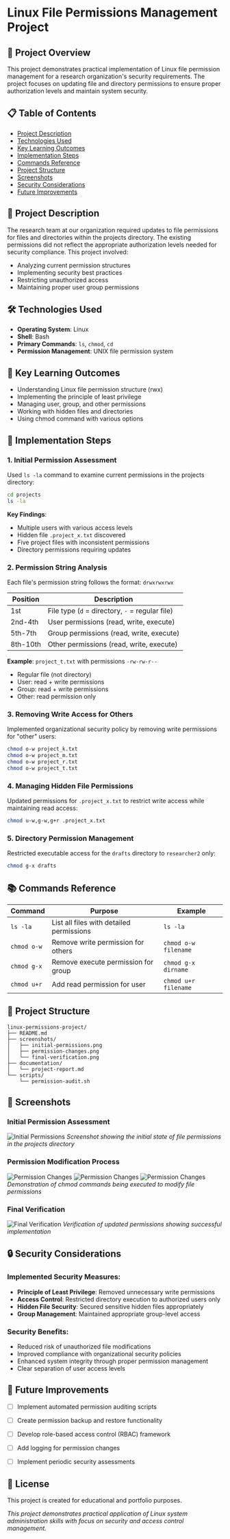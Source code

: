 # Linux File Permissions Management Project

## 🔐 Project Overview

This project demonstrates practical implementation of Linux file permission management for a research organization's security requirements. The project focuses on updating file and directory permissions to ensure proper authorization levels and maintain system security.

## 📋 Table of Contents

- [Project Description](#project-description)
- [Technologies Used](#technologies-used)
- [Key Learning Outcomes](#key-learning-outcomes)
- [Implementation Steps](#implementation-steps)
- [Commands Reference](#commands-reference)
- [Project Structure](#project-structure)
- [Screenshots](#screenshots)
- [Security Considerations](#security-considerations)
- [Future Improvements](#future-improvements)

## 📖 Project Description

The research team at our organization required updates to file permissions for files and directories within the projects directory. The existing permissions did not reflect the appropriate authorization levels needed for security compliance. This project involved:

- Analyzing current permission structures
- Implementing security best practices
- Restricting unauthorized access
- Maintaining proper user group permissions

## 🛠️ Technologies Used

- **Operating System**: Linux
- **Shell**: Bash
- **Primary Commands**: `ls`, `chmod`, `cd`
- **Permission Management**: UNIX file permission system

## 🎯 Key Learning Outcomes

- Understanding Linux file permission structure (rwx)
- Implementing the principle of least privilege
- Managing user, group, and other permissions
- Working with hidden files and directories
- Using chmod command with various options

## 🔧 Implementation Steps

### 1. Initial Permission Assessment

Used `ls -la` command to examine current permissions in the projects directory:

```bash
cd projects
ls -la
```

**Key Findings**:
- Multiple users with various access levels
- Hidden file `.project_x.txt` discovered
- Five project files with inconsistent permissions
- Directory permissions requiring updates

### 2. Permission String Analysis

Each file's permission string follows the format: `drwxrwxrwx`

| Position | Description |
|----------|-------------|
| 1st | File type (`d` = directory, `-` = regular file) |
| 2nd-4th | User permissions (read, write, execute) |
| 5th-7th | Group permissions (read, write, execute) |
| 8th-10th | Other permissions (read, write, execute) |

**Example**: `project_t.txt` with permissions `-rw-rw-r--`
- Regular file (not directory)
- User: read + write permissions
- Group: read + write permissions  
- Other: read permission only

### 3. Removing Write Access for Others

Implemented organizational security policy by removing write permissions for "other" users:

```bash
chmod o-w project_k.txt
chmod o-w project_m.txt
chmod o-w project_r.txt
chmod o-w project_t.txt
```

### 4. Managing Hidden File Permissions

Updated permissions for `.project_x.txt` to restrict write access while maintaining read access:

```bash
chmod u-w,g-w,g+r .project_x.txt
```

### 5. Directory Permission Management

Restricted executable access for the `drafts` directory to `researcher2` only:

```bash
chmod g-x drafts
```

## 📚 Commands Reference

| Command | Purpose | Example |
|---------|---------|---------|
| `ls -la` | List all files with detailed permissions | `ls -la` |
| `chmod o-w` | Remove write permission for others | `chmod o-w filename` |
| `chmod g-x` | Remove execute permission for group | `chmod g-x dirname` |
| `chmod u+r` | Add read permission for user | `chmod u+r filename` |

## 📁 Project Structure

```
linux-permissions-project/
├── README.md
├── screenshots/
│   ├── initial-permissions.png
│   ├── permission-changes.png
│   └── final-verification.png
├── documentation/
│   └── project-report.md
└── scripts/
    └── permission-audit.sh
```

## 📸 Screenshots

### Initial Permission Assessment
![Initial Permissions](screenshots/initial-permissions.png)
*Screenshot showing the initial state of file permissions in the projects directory*

### Permission Modification Process
![Permission Changes](screenshots/permission-changes.png)
![Permission Changes](screenshots/permission-changes1.png)
![Permission Changes](screenshots/permission-changes2.png)
*Demonstration of chmod commands being executed to modify file permissions*

### Final Verification
![Final Verification](screenshots/final-verification.png)
*Verification of updated permissions showing successful implementation*

## 🔒 Security Considerations

### Implemented Security Measures:
- **Principle of Least Privilege**: Removed unnecessary write permissions
- **Access Control**: Restricted directory execution to authorized users only
- **Hidden File Security**: Secured sensitive hidden files appropriately
- **Group Management**: Maintained appropriate group-level access

### Security Benefits:
- Reduced risk of unauthorized file modifications
- Improved compliance with organizational security policies
- Enhanced system integrity through proper permission management
- Clear separation of user access levels

## 🚀 Future Improvements

- [ ] Implement automated permission auditing scripts
- [ ] Create permission backup and restore functionality
- [ ] Develop role-based access control (RBAC) framework
- [ ] Add logging for permission changes
- [ ] Implement periodic security assessments



## 📄 License

This project is created for educational and portfolio purposes.



*This project demonstrates practical application of Linux system administration skills with focus on security and access control management.*
